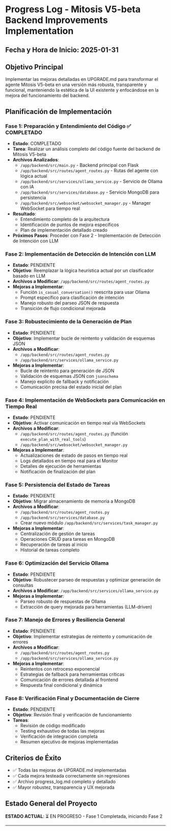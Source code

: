 # Progress Log - Mitosis V5-beta Backend Improvements Implementation

## Fecha y Hora de Inicio: 2025-01-31 

## Objetivo Principal
Implementar las mejoras detalladas en UPGRADE.md para transformar el agente Mitosis V5-beta en una versión más robusta, transparente y funcional, manteniendo la estética de la UI existente y enfocándose en la mejora del funcionamiento del backend.

## Planificación de Implementación

### Fase 1: Preparación y Entendimiento del Código ✅ COMPLETADO
- **Estado**: COMPLETADO
- **Tarea**: Realizar un análisis completo del código fuente del backend de Mitosis V5-beta
- **Archivos Analizados**:
  - `/app/backend/src/main.py` - Backend principal con Flask
  - `/app/backend/src/routes/agent_routes.py` - Rutas del agente con lógica actual
  - `/app/backend/src/services/ollama_service.py` - Servicio de Ollama con IA
  - `/app/backend/src/services/database.py` - Servicio MongoDB para persistencia
  - `/app/backend/src/websocket/websocket_manager.py` - Manager WebSocket para tiempo real
- **Resultado**: 
  - Entendimiento completo de la arquitectura
  - Identificación de puntos de mejora específicos
  - Plan de implementación detallado creado
- **Próximos Pasos**: Proceder con Fase 2 - Implementación de Detección de Intención con LLM

### Fase 2: Implementación de Detección de Intención con LLM
- **Estado**: PENDIENTE
- **Objetivo**: Reemplazar la lógica heurística actual por un clasificador basado en LLM
- **Archivos a Modificar**: `/app/backend/src/routes/agent_routes.py`
- **Mejoras a Implementar**:
  - Función `is_casual_conversation()` reescrita para usar Ollama
  - Prompt específico para clasificación de intención
  - Manejo robusto del parseo JSON de respuesta
  - Transición de flujo condicional mejorada

### Fase 3: Robustecimiento de la Generación de Plan
- **Estado**: PENDIENTE  
- **Objetivo**: Implementar bucle de reintento y validación de esquemas JSON
- **Archivos a Modificar**: 
  - `/app/backend/src/routes/agent_routes.py`
  - `/app/backend/src/services/ollama_service.py`
- **Mejoras a Implementar**:
  - Bucle de reintento para generación de JSON
  - Validación de esquemas JSON con `jsonschema`
  - Manejo explícito de fallback y notificación
  - Comunicación precisa del estado inicial del plan

### Fase 4: Implementación de WebSockets para Comunicación en Tiempo Real
- **Estado**: PENDIENTE
- **Objetivo**: Activar comunicación en tiempo real vía WebSockets
- **Archivos a Modificar**: 
  - `/app/backend/src/routes/agent_routes.py` (función `execute_plan_with_real_tools`)
  - `/app/backend/src/websocket/websocket_manager.py`
- **Mejoras a Implementar**:
  - Actualizaciones de estado de pasos en tiempo real
  - Logs detallados en tiempo real para el Monitor
  - Detalles de ejecución de herramientas
  - Notificación de finalización del plan

### Fase 5: Persistencia del Estado de Tareas
- **Estado**: PENDIENTE
- **Objetivo**: Migrar almacenamiento de memoria a MongoDB
- **Archivos a Modificar**:
  - `/app/backend/src/routes/agent_routes.py`
  - `/app/backend/src/services/database.py`
  - Crear nuevo módulo `/app/backend/src/services/task_manager.py`
- **Mejoras a Implementar**:
  - Centralización de gestión de tareas
  - Operaciones CRUD para tareas en MongoDB
  - Recuperación de tareas al inicio
  - Historial de tareas completo

### Fase 6: Optimización del Servicio Ollama
- **Estado**: PENDIENTE
- **Objetivo**: Robustecer parseo de respuestas y optimizar generación de consultas
- **Archivos a Modificar**: `/app/backend/src/services/ollama_service.py`
- **Mejoras a Implementar**:
  - Parseo robusto de respuestas de Ollama
  - Extracción de query mejorada para herramientas (LLM-driven)

### Fase 7: Manejo de Errores y Resiliencia General
- **Estado**: PENDIENTE
- **Objetivo**: Implementar estrategias de reintento y comunicación de errores
- **Archivos a Modificar**: 
  - `/app/backend/src/routes/agent_routes.py`
  - `/app/backend/src/services/ollama_service.py`
- **Mejoras a Implementar**:
  - Reintentos con retroceso exponencial
  - Estrategias de fallback para herramientas críticas
  - Comunicación de errores detallada al frontend
  - Respuesta final condicional y dinámica

### Fase 8: Verificación Final y Documentación de Cierre
- **Estado**: PENDIENTE
- **Objetivo**: Revisión final y verificación de funcionamiento
- **Tareas**:
  - Revisión de código modificado
  - Testing exhaustivo de todas las mejoras
  - Verificación de integración completa
  - Resumen ejecutivo de mejoras implementadas

## Criterios de Éxito
- ✅ Todas las mejoras de UPGRADE.md implementadas
- ✅ Cada mejora testeada correctamente sin regresiones
- ✅ Archivo progress_log.md completo y detallado
- ✅ Mayor robustez, transparencia y UX mejorada

## Estado General del Proyecto
**ESTADO ACTUAL**: ⏳ EN PROGRESO - Fase 1 Completada, iniciando Fase 2

---
